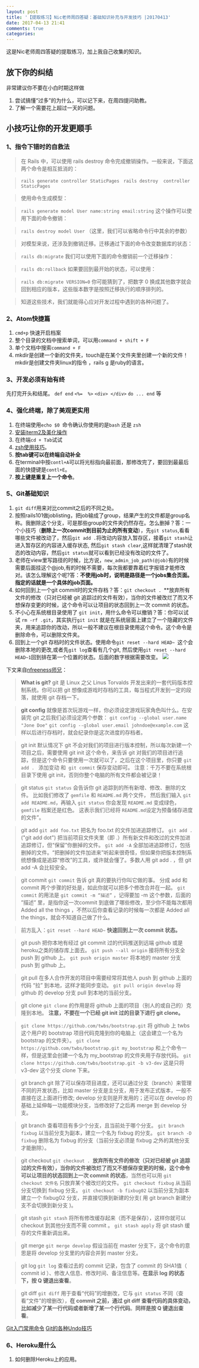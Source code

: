 ```yaml
---
layout: post
title: '【提取练习】Nic老师周四答疑：基础知识补充与开发技巧 |20170413'
date: 2017-04-13 21:41
comments: true
categories:
---
```

这是Nic老师周四答疑的提取练习，加上我自己收集的知识。
## 放下你的纠结
非常建议你不要在小白时期这样做
1. 尝试搞懂“过多”的为什么，可以记下来，在周四提问助教。
2. 了解一个需要花上超过一天的问题。

## 小技巧让你的开发更顺手
### 1、指令下错时的自救法

> 在 Rails 中，可以使用 rails destroy 命令完成撤销操作。一般来说，下面这两个命令是相互抵消的：

> ```rails generate controller StaticPages ```
> ```rails destroy  controller StaticPages ```

> 使用命令生成模型：

> ```rails generate model User name:string email:string```
> 这个操作可以使用下面的命令撤销：

> ```rails destroy model User```
> （这里，我们可以省略命令行中其余的参数）

> 对模型来说，还涉及到撤销迁移。迁移通过下面的命令改变数据库的状态：

> ```rails db:migrate```
> 我们可以使用下面的命令撤销前一个迁移操作：

>```rails db:rollback```
> 如果要回到最开始的状态，可以使用：

> ```rails db:migrate VERSION=0```
> 你可能猜到了，把数字 0 换成其他数字就会回到相应的版本，这些版本数字是按照迁移执行的顺序排列的。

> 知道这些技术，我们就能得心应对开发过程中遇到的各种问题了。


### 2、Atom快捷篇
1. ```cmd+p``` 快速开启档案
2. 整个目录的文档中搜索单词，可以用```command + shift + F```
3. 单个文档中搜索```command + F```
4. mkdir是创建一个新的文件夹，touch是在某个文件夹里创建一个新的文件！mkdir是创建文件夹linux的指令 ，rails g 是ruby的语言。

### 3、开发必须有始有终
先打完开头和结尾。
```def end```
```<%=  %>```
```<div> </div>```
```do ... end``` 等


### 4、强化终端，除了美观更实用
1. 在终端使用```echo $0 ```命令确认你使用的是```bash``` 还是 ```zsh```
2. [安装iterm2及美化操作](http://docs.qzy.camp/docs/iterm2)
3. 在终端```cd + Tab```试试
4. [zsh使用技巧](http://kerzzi.logdown.com/posts/1703238--wish-i-had-known-of-zsh-tips)。
5. **按tab键可以在终端自动补全**
6. 在terminal中按```contl+A```可以将光标指向最前面，那修改完了，要回到最最后面的快捷键是```contl+E```。
7. **按上键是重复上一个命令**。


### 5、Git基础知识
1. ```git diff```用来对比commit之后的不同之处。
2. 按照rails101做joblisting，把job输成了group，结果产生的文件都是group名称。我删除这个分支，可是那些group的文件夹仍然存在。怎么删掉？答：一个小技巧（**删除上一次commit到目前为止的所有变动**），先```git status```,看看哪些文件被改动了，然后```git add .```将改动内容放入暂存区，接着```git stash```让进入暂存区的内容进入缓存状态, 然后```git stash clear```,这样就清理了stash状态的改动内容，然后```git status```就可以看到已经没有改动的文件了。
3. 老师在view里写路径的时候，比方说，```new_admin_job_path(@job)```有的时候需要后面挂这个@job,有的时候不需要，每次我都要靠着红字报错才能修改对。该怎么理解这个呢?答：**不使用job时，说明是路径是一个jobs集合页面。指定的话就是一个具体的job页面。**
4. 如何回到上一个git commit时的文件存档？答：```git checkout . ```**放弃所有文件的修改（只对已经被 git 追踪过的文件有效），当你的文件被改烂了而又不想保存变更的时候，这个命令可以让项目的状态回到上一次 commit 的状态。
5. 不小心在系统根目录使用了 ```git init```，用什么命令可以撤销？答：你可以试试 ```rm -rf .git```，其实执行```git init``` 就是在系统层面上建立了一个隐藏的文件夹，用来追踪你的改动，所以一般不建议在根目录使用这个命令。这个命令是删除命令，可以删除文件夹。
6. 回到上一个git 存档时的文件状态。使用命令```git reset --hard HEAD~ ```这个会删除本地的更改,或者先```git log```查看有几个git, 然后使用```git reset --hard HEAD~1```回到排在第一个位置的状态。后面的数字根据需要改变。
![](https://ww2.sinaimg.cn/large/006tKfTcgy1feldwp0w1kj31kw0zhgre.jpg)

下文来自[nfreeness师兄](http://nfreeness.logdown.com/posts/2016/10/01/938720)：
> **What is git?**
> git 是 Linux 之父 Linus Torvalds 开发出来的一套代码版本控制系统。你可以把 git 想像成游戏时存档的工具，每当程式开发到一定的段落，就使用 git 存档一下。

> **git config**
> 就像是首次玩游戏一样，你必须设定游戏玩家角色叫什么。在安装完 git 之后我们必须设定两个参数：
> ```git config --global user.name "Jone Doe"```
> ```git config --global user.email johndoe@example.com```
> 这样以后进行存档时，就会纪录你是这次进度的存档者。

> git init
> 默认情况下 git 不会对我们的项目进行版本控制，所以每次新建一个项目之后，需要使用 git init 这个命令，来告诉 git 对我们的项目进行追踪，但是这个命令只要使用一次就可以了，之后在这个项目里，你只要 ```git add . ``` 添加变动 和``` git commit``` 保存变动即可。
> 注意：千万不要在系统根目录下使用 git init，否则你整个电脑的所有文件都会被记录！

> git status
> ```git status``` 会告诉你 git 追踪到的所有新增、修改、删除的文件。
> 比如我们修改了 ```gemfile``` 和 ```README.md``` 两个文件，
> 然后我们输入 ```git add README.md```，再输入 ```git status```
> 你会发现 ```README.md``` 变成绿色，```gemfile``` 档案还是红色。
> 这表示我们已经将 ```README.md```设定为预备储存进度的文件”。

> git add
> ```git add foo.txt``` 把名为 foo.txt 的文件加进追踪修订。
> ```git add .``` ("git add dot") 把当前项目文件夹里（即 .）所有新文件和改过的文件加进追踪修订，但“保留”你删掉的文件。
> ```git add -A``` 全部加进追踪修订，包括删掉的文件。“把删掉的文件加进来”听起来很奇怪，但如果你把版本控制系统想像成是追踪“修改”的工具，或许就会懂了。多数人用 git add . ，但 git add -A 会比较安全。

> git commit
> ```git commit``` 告诉 git 真的要执行你叫它做的事。
> 分成 add 和 commit 两个步骤的好处是，如此你就可以把多个修改合并在一起。
> ```git commit``` 的用法是 ```git commit -m “描述”``` ，记得要加 -m 这个参数，后面的 ”描述” 里，是指你这一次commit 到底做了哪些修改，至少你不能每次都用 Added all the things ，不然以后你查看记录的时候每一次都是 Added all the things，就会不知道自己做了什么。

> 前方乱入：```git reset --hard HEAD~``` **快速回到上一次 commit 状态。**

> git push
> 把你本地有经过 git commit 过的代码推送到远端 github 或是 heroku之类的储存库上面去。
> ```git push --all origin``` 接将所有分支全 push 到 github 上。
> ```git push origin master``` 将本地的 master 分支 push 到 github 上。

> git pull
> 在多人合作开发的项目中需要经常将其他人 push 到 github 上面的代码 “拉” 到本地，这样才能同步变动。
> ```git pull origin develop``` 将 github 的 develop 分支 pull 到本地的当前分支。

> git clone
> ```git clone``` 的作用是将 github 上面的项目（别人的或自己的）克隆到本地。
> **注意，不要在一个已经 git init 过的目录下进行 git clone。**

> ```git clone https://github.com/twbs/bootstrap.git``` 将 github 上 twbs 这个用户的 bootstrap 项目代码克隆到你的电脑上（这会建立一个名为 bootstrap 的文件夹）。
> ```git clone https://github.com/twbs/bootstrap.git my_bootstrap``` 和上个命令一样，但是这里会创建一个名为 my_bootstrap 的文件夹用于存放代码。
> ```git clone https://github.com/twbs/bootstrap.git -b v3-dev``` 这是只将 v3-dev 这个分支 clone 下来。

> git branch
> git 除了可以保存项目进度，还可以通过分支（branch）来管理不同的开发状态，比如 master 分支是主分支，用于发布正式版本，一般不直接在这上面进行修改; develop 分支则是开发用的；还可以在 develop 的基础上延伸每一功能模块分支，当修改好了之后再 merge 到 develop 分支。

> git branch 查看项目有多少个分支，且当前处于哪个分支。
> ```git branch fixbug``` 以当前分支为副本，建立一个名为 fixbug 的分支。
> ```git branch -D fixbug``` 删除名为 fixbug 的分支（当前分支必须是 fixbug 之外的其他分支才能删除）。

> git checkout
> ```git checkout . ```**放弃所有文件的修改（只对已经被 git 追踪过的文件有效），当你的文件被改烂了而又不想保存变更的时候，这个命令可以让项目的状态回到上一次 commit 的状态**，当然也可以用 ```git checkout 文件名``` 只放弃某个被改烂的文件。
> ```git checkout fixbug``` 从当前分支切换到 fixbug 分支。
> ```git checkout -b fixbug02``` 以当前分支为副本建立一个 fixbug02 分支，并直接切换到新建的分支( 用 git branch 新建分支不会切换到新分支 )。

> git stash
> ```git stash``` 将所有修改缓存起来（而不是保存），这样你就可以 checkout 到其他分支而不需 commit 。
> ```git stash apply``` 将 git stash 缓存的文件重新调出来。

> git merge
> ```git merge develop``` 假设当前在 master 分支下，这个命令的意思是将 develop 分支里的内容合并到 master 分支。

> git log
> ```git log``` 查看过去的 commit 记录，包含了 commit 的 SHA1值（ commit id ）、修改人信息、修改时间、备注信息等。**在显示 log 的状态下，按 Q 键退出查看**。

> git diff
> ```git diff``` 用于查看“代码”的增删改，它与 ```git status``` 不同（查看“文件”的增删改），**在 commit 之前，通过 git diff 查看代码的具体变动，比如减少了某一行代码或者新增了某一个行代码**。**同样是按 Q 键退出查看**。

[Git入门常用命令](http://zencode.cn/2012/12/gitbasis/)
[Git的各种Undo技巧](https://tonydeng.github.io/2015/07/08/how-to-undo-almost-anything-with-git/)

### 6、Heroku是什么
1. 如何删除Heroku上的应用。
